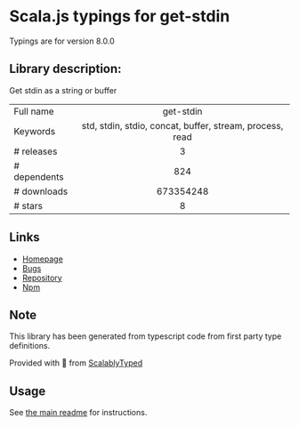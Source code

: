 
# Scala.js typings for get-stdin

Typings are for version 8.0.0

## Library description:
Get stdin as a string or buffer

|                    |                 |
| ------------------ | :-------------: |
| Full name          | get-stdin |
| Keywords           | std, stdin, stdio, concat, buffer, stream, process, read |
| # releases         | 3 |
| # dependents       | 824 |
| # downloads        | 673354248 |
| # stars            | 8 |

## Links
- [Homepage](https://github.com/sindresorhus/get-stdin#readme)
- [Bugs](https://github.com/sindresorhus/get-stdin/issues)
- [Repository](https://github.com/sindresorhus/get-stdin)
- [Npm](https://www.npmjs.com/package/get-stdin)
    


## Note
This library has been generated from typescript code from first party type definitions.

Provided with :purple_heart: from [ScalablyTyped](https://github.com/oyvindberg/ScalablyTyped)

## Usage
See [the main readme](../../readme.md) for instructions.


